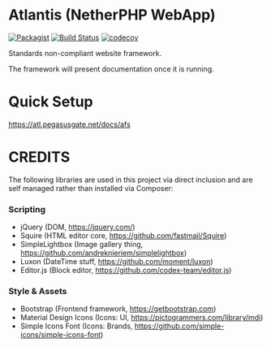 # **Atlantis** (NetherPHP WebApp)

[![Packagist](https://img.shields.io/packagist/v/netherphp/atlantis.svg?style=for-the-badge)](https://packagist.org/packages/netherphp/atlantis)
[![Build Status](https://img.shields.io/github/actions/workflow/status/netherphp/atlantis/phpunit.yml?style=for-the-badge)](https://github.com/netherphp/atlantis/actions)
[![codecov](https://img.shields.io/codecov/c/gh/netherphp/atlantis?style=for-the-badge&token=VQC48XNBS2)](https://codecov.io/gh/netherphp/atlantis)

Standards non-compliant website framework.

The framework will present documentation once it is running.



# **Quick Setup**

https://atl.pegasusgate.net/docs/afs



# **CREDITS**

The following libraries are used in this project via direct inclusion and are self managed rather than installed via Composer:

### Scripting

* jQuery (DOM, https://jquery.com/)
* Squire (HTML editor core, https://github.com/fastmail/Squire)
* SimpleLightbox (Image gallery thing, https://github.com/andreknieriem/simplelightbox)
* Luxon (DateTime stuff, https://github.com/moment/luxon)
* Editor.js (Block editor, https://github.com/codex-team/editor.js)

### Style & Assets

* Bootstrap (Frontend framework, https://getbootstrap.com)
* Material Design Icons (Icons: UI, https://pictogrammers.com/library/mdi)
* Simple Icons Font (Icons: Brands, https://github.com/simple-icons/simple-icons-font)
